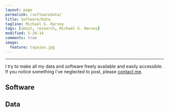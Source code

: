 ```yaml
---
layout: page
permalink: /softwaredata/
title: Software/Data
tagline: Michael G. Harvey
tags: [about, research, Michael G. Harvey]
modified: 5-20-14
comments: true
image:
  feature: tapajos.jpg
---
```


***

I try to make all my data and software freely available and easily accessible. If you notice something I've neglected to post, please [contact me](mailto:mharve9@lsu.edu).

## Software


## Data